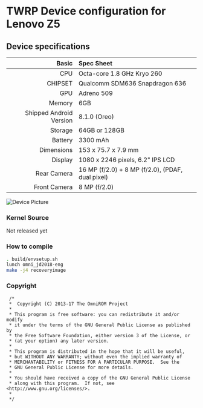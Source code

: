 # TWRP Device configuration for Lenovo Z5

## Device specifications

Basic   | Spec Sheet
-------:|:-------------------------
CPU     | Octa-core 1.8 GHz Kryo 260
CHIPSET | Qualcomm SDM636 Snapdragon 636
GPU     | Adreno 509
Memory  | 6GB
Shipped Android Version | 8.1.0 (Oreo)
Storage | 64GB or 128GB
Battery | 3300 mAh
Dimensions | 153 x 75.7 x 7.9 mm
Display | 1080 x 2246 pixels, 6.2" IPS LCD
Rear Camera  | 16 MP (f/2.0) + 8 MP (f/2.0), (PDAF, dual pixel)
Front Camera | 8 MP (f/2.0)

![Device Picture](https://cdn2.gsmarena.com/vv/bigpic/lenovo-z5.jpg)

### Kernel Source
Not released yet

### How to compile

```sh
. build/envsetup.sh
lunch omni_jd2018-eng
make -j4 recoveryimage
```
### Copyright
 ```
  /*
  *  Copyright (C) 2013-17 The OmniROM Project
  *
  * This program is free software: you can redistribute it and/or modify
  * it under the terms of the GNU General Public License as published by
  * the Free Software Foundation, either version 3 of the License, or
  * (at your option) any later version.
  *
  * This program is distributed in the hope that it will be useful,
  * but WITHOUT ANY WARRANTY; without even the implied warranty of
  * MERCHANTABILITY or FITNESS FOR A PARTICULAR PURPOSE.  See the
  * GNU General Public License for more details.
  *
  * You should have received a copy of the GNU General Public License
  * along with this program.  If not, see <http://www.gnu.org/licenses/>.
  *
  */
  ```
